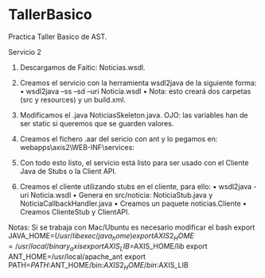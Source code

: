 # TallerBasico
Practica Taller Basico de AST.

Servicio 2


1.	Descargamos de Faitic: Noticias.wsdl.

2.	Creamos el servicio con la herramienta wsdl2java de la siguiente forma:
    •	wsdl2java –ss –sd –uri Noticia.wsdl
    •	Nota: esto creará dos carpetas (src y resources) y un build.xml.

3.	Modificamos el .java NoticiasSkeleton.java. OJO: las variables han de ser static si queremos que se guarden valores.

4.	Creamos el fichero .aar del sericio con ant y lo pegamos en: webapps\axis2\WEB-INF\services:

5.	Con todo esto listo, el servicio está listo para ser usado con el Cliente Java de Stubs o la Client API.

6.	Creamos el cliente utilizando stubs en el cliente, para ello:
    • wsdl2java -uri Noticia.wsdl
    •	Genera en src/noticia: NoticiaStub.java y NoticiaCallbackHandler.java
    •	Creamos un paquete noticias.Cliente
    •	Creamos ClienteStub y ClientAPI.

Notas:
Si se trabaja con Mac/Ubuntu es necesario modificar el bash
export JAVA_HOME=$(/usr/libexec/java_home)
export AXIS2_HOME=/usr/local/binary_axis
export AXIS_LIB=$AXIS_HOME/lib
export ANT_HOME=/usr/local/apache_ant
export PATH=$PATH:$ANT_HOME/bin:$AXIS2_HOME/bin:$AXIS_LIB

